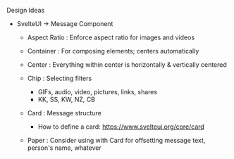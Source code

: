 Design Ideas

- SvelteUI -> Message Component

	- Aspect Ratio : Enforce aspect ratio for images and videos
	- Container : For composing elements; centers automatically
	- Center : Everything within center is horizontally & vertically centered

	- Chip : Selecting filters 
		- GIFs, audio, video, pictures, links, shares
		- KK, SS, KW, NZ, CB

	- Card : Message structure
		- How to define a card: https://www.svelteui.org/core/card
	- Paper : Consider using with Card for offsetting message text, person's name, whatever
